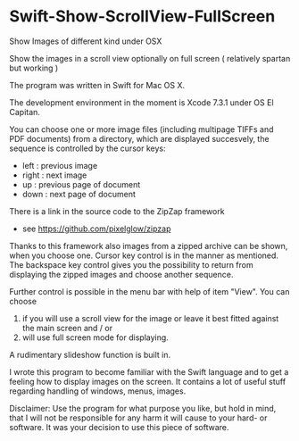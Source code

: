 # Swift-Show-ScrollView-FullScreen
Show Images of different kind under OSX

Show the images in a scroll view optionally on full screen
( relatively spartan but working )

The program was written in Swift for Mac OS X.

The development environment in the moment is Xcode 7.3.1 under OS El Capitan.

You can choose one or more image files (including multipage TIFFs and PDF documents) from a directory, which are displayed succesvely, the sequence is controlled by the cursor keys:
 + left   : previous image
 + right  : next image
 + up     : previous page of document
 + down   : next page of document

There is a link in the source code to the ZipZap framework
 +   see <https://github.com/pixelglow/zipzap>

Thanks to this framework also images from a zipped archive can be shown, when you choose one. Cursor key control is in the manner as mentioned. The backspace key control gives you the possibility to return from displaying the zipped images and choose another sequence.

Further control is possible in the menu bar with help of item "View". You can choose
 1. if you will use a scroll view for the image or leave it best fitted against the main screen and / or
 2. will use full screen mode for displaying.

A rudimentary slideshow function is built in. 

I wrote this program to become familiar with the Swift language and to get a feeling how to display images on the screen. It contains a lot of useful stuff regarding handling of windows, menus, images.

Disclaimer:
Use the program for what purpose you like, but hold in mind, that I will not be responsible for any harm it will cause to your hard- or software. It was your decision to use this piece of software.
